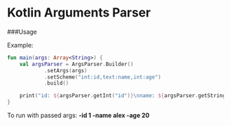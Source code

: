 # Kotlin Arguments Parser

###Usage

Example:
```kotlin
fun main(args: Array<String>) {
    val argsParser = ArgsParser.Builder()
            .setArgs(args)
            .setScheme("int:id,text:name,int:age")
            .build()

    print("id: ${argsParser.getInt("id")}\nname: ${argsParser.getString("name")}\nage: ${argsParser.getInt("age")}")
}
```

To run with passed args: __-id 1 -name alex -age 20__